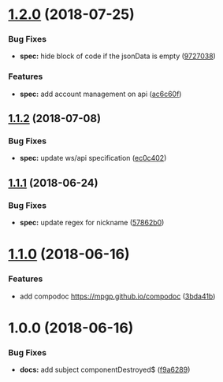 # [1.2.0](https://github.com/mpgp/mpgp.github.io/compare/v1.1.2...v1.2.0) (2018-07-25)


### Bug Fixes

* **spec:** hide block of code if the jsonData is empty ([9727038](https://github.com/mpgp/mpgp.github.io/commit/9727038))


### Features

* **spec:** add account management on api ([ac6c60f](https://github.com/mpgp/mpgp.github.io/commit/ac6c60f))

## [1.1.2](https://github.com/mpgp/mpgp.github.io/compare/v1.1.1...v1.1.2) (2018-07-08)


### Bug Fixes

* **spec:** update ws/api specification ([ec0c402](https://github.com/mpgp/mpgp.github.io/commit/ec0c402))

## [1.1.1](https://github.com/mpgp/mpgp.github.io/compare/v1.1.0...v1.1.1) (2018-06-24)


### Bug Fixes

* **spec:** update regex for nickname ([57862b0](https://github.com/mpgp/mpgp.github.io/commit/57862b0))

# [1.1.0](https://github.com/mpgp/mpgp.github.io/compare/v1.0.0...v1.1.0) (2018-06-16)


### Features

* add compodoc https://mpgp.github.io/compodoc ([3bda41b](https://github.com/mpgp/mpgp.github.io/commit/3bda41b))

# 1.0.0 (2018-06-16)


### Bug Fixes

* **docs:** add subject componentDestroyed$ ([f9a6289](https://github.com/mpgp/mpgp.github.io/commit/f9a6289))

